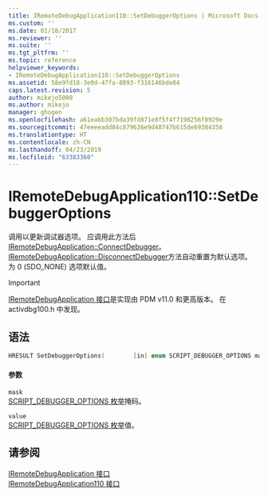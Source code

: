 ```yaml
---
title: IRemoteDebugApplication110::SetDebuggerOptions | Microsoft Docs
ms.custom: ''
ms.date: 01/18/2017
ms.reviewer: ''
ms.suite: ''
ms.tgt_pltfrm: ''
ms.topic: reference
helpviewer_keywords:
- IRemoteDebugApplication110::SetDebuggerOptions
ms.assetid: 58e9fd18-3e0d-47fa-8893-f316146bde84
caps.latest.revision: 5
author: mikejo5000
ms.author: mikejo
manager: ghogen
ms.openlocfilehash: a61eabb307bda39fd871e8f5f4f7198256f0929e
ms.sourcegitcommit: 47eeeeadd84c879636e9d48747b615de69384356
ms.translationtype: HT
ms.contentlocale: zh-CN
ms.lasthandoff: 04/23/2019
ms.locfileid: "63383360"
---
```

# <a name="iremotedebugapplication110setdebuggeroptions"></a>IRemoteDebugApplication110::SetDebuggerOptions
调用以更新调试器选项。 应调用此方法后[IRemoteDebugApplication::ConnectDebugger](../../winscript/reference/iremotedebugapplication-connectdebugger.md)。 [IRemoteDebugApplication::DisconnectDebugger](../../winscript/reference/iremotedebugapplication-disconnectdebugger.md)方法自动重置为默认选项。 为 0 (SDO_NONE) 选项默认值。  
  
> [!IMPORTANT]
> [IRemoteDebugApplication 接口](../../winscript/reference/iremotedebugapplication-interface.md)是实现由 PDM v11.0 和更高版本。 在 activdbg100.h 中发现。  
  
## <a name="syntax"></a>语法  
  
```cpp  
HRESULT SetDebuggerOptions(        [in] enum SCRIPT_DEBUGGER_OPTIONS mask,        [in] enum SCRIPT_DEBUGGER_OPTIONS value    );  
```  
  
#### <a name="parameters"></a>参数  
 `mask`  
 [SCRIPT_DEBUGGER_OPTIONS 枚举](../../winscript/reference/script-debugger-options-enumeration.md)掩码。  
  
 `value`  
 [SCRIPT_DEBUGGER_OPTIONS 枚举](../../winscript/reference/script-debugger-options-enumeration.md)值。  
  
## <a name="see-also"></a>请参阅  
 [IRemoteDebugApplication 接口](../../winscript/reference/iremotedebugapplication-interface.md)   
 [IRemoteDebugApplication110 接口](../../winscript/reference/iremotedebugapplication110-interface.md)
